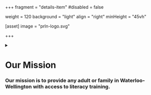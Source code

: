 +++
fragment = "details-item"
#disabled = false

weight = 120
background = "light"
align = "right"
minHeight = "45vh"

[asset]
  image = "prln-logo.svg" 
  
+++

<details>
<summary>

# Our Mission
### Our mission is to provide any adult or family in Waterloo-Wellington with access to literacy training.

</summary>

***

[Click here](/about/about-us/why-prln-matters) to find out more about why Project READ Literacy Network matters and why literacy matters.

</details>
